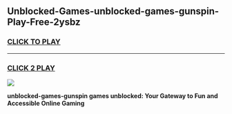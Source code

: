 
## Unblocked-Games-unblocked-games-gunspin-Play-Free-2ysbz
<h3>
<a href="https://premium76.site?title=unblocked-games-gunspin&ref=15A">CLICK TO PLAY</a></h3>
<hr>

<h3>
<a href="https://premium76.site?title=unblocked-games-gunspin&ref=15A">CLICK 2 PLAY</a>
  
</h3>

<a href="https://premium76.site?title=unblocked-games-gunspin&ref=15A"><img src="https://clearcache.store/games.png"></a>


**unblocked-games-gunspin games unblocked: Your Gateway to Fun and Accessible Online Gaming**
